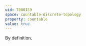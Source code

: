 ```yaml
---
uid: T000159
space: countable-discrete-topology
property: countable
value: true
---
```

By definition.

